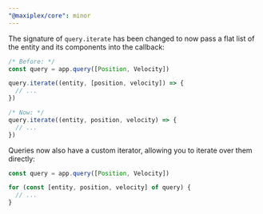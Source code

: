 ```yaml
---
"@maxiplex/core": minor
---
```


The signature of `query.iterate` has been changed to now pass a flat list of the entity and its components into the callback:

```js
/* Before: */
const query = app.query([Position, Velocity])

query.iterate((entity, [position, velocity]) => {
  // ...
})

/* Now: */
query.iterate((entity, position, velocity) => {
  // ...
})
```

Queries now also have a custom iterator, allowing you to iterate over them directly:

```js
const query = app.query([Position, Velocity])

for (const [entity, position, velocity] of query) {
  // ...
}
```
